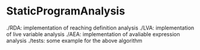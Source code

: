 # StaticProgramAnalysis

./RDA: implementation of reaching definition analysis
./LVA: implementation of live variable analysis
./AEA: implementation of avaliable expression analysis
./tests: some example for the above algorithm
